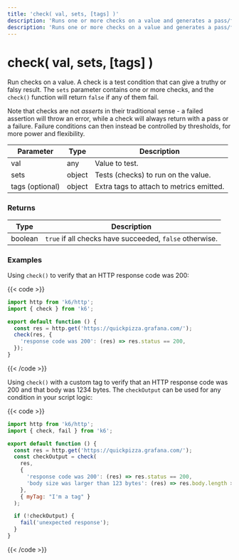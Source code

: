 ```yaml
---
title: 'check( val, sets, [tags] )'
description: 'Runs one or more checks on a value and generates a pass/fail result but does not throw errors or otherwise interrupt execution upon failure.'
description: 'Runs one or more checks on a value and generates a pass/fail result but does not throw errors or otherwise interrupt execution upon failure.'
---
```


# check( val, sets, [tags] )

Run checks on a value. A check is a test condition that can give a truthy or
falsy result. The `sets` parameter contains one or more checks, and the `check()`
function will return `false` if any of them fail.

Note that checks are not _asserts_ in their traditional sense - a failed assertion
will throw an error, while a check will always return with a pass or a failure.
Failure conditions can then instead be controlled by thresholds, for more power and flexibility.

| Parameter       | Type   | Description                              |
| --------------- | ------ | ---------------------------------------- |
| val             | any    | Value to test.                           |
| sets            | object | Tests (checks) to run on the value.      |
| tags (optional) | object | Extra tags to attach to metrics emitted. |

### Returns

| Type    | Description                                             |
| ------- | ------------------------------------------------------- |
| boolean | `true` if all checks have succeeded, `false` otherwise. |

### Examples

Using `check()` to verify that an HTTP response code was 200:

{{< code >}}

```javascript
import http from 'k6/http';
import { check } from 'k6';

export default function () {
  const res = http.get('https://quickpizza.grafana.com/');
  check(res, {
    'response code was 200': (res) => res.status == 200,
  });
}
```

{{< /code >}}

Using `check()` with a custom tag to verify that an HTTP response code was 200 and that body was 1234 bytes. The `checkOutput` can be used for any condition in your script logic:

{{< code >}}

```javascript
import http from 'k6/http';
import { check, fail } from 'k6';

export default function () {
  const res = http.get('https://quickpizza.grafana.com/');
  const checkOutput = check(
    res,
    {
      'response code was 200': (res) => res.status == 200,
      'body size was larger than 123 bytes': (res) => res.body.length > 123,
    },
    { myTag: "I'm a tag" }
  );

  if (!checkOutput) {
    fail('unexpected response');
  }
}
```

{{< /code >}}
